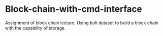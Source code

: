 # Block-chain-with-cmd-interface
Assignment of block chain lecture. Using bolt dataset to build a block chain with the capability of storage.
